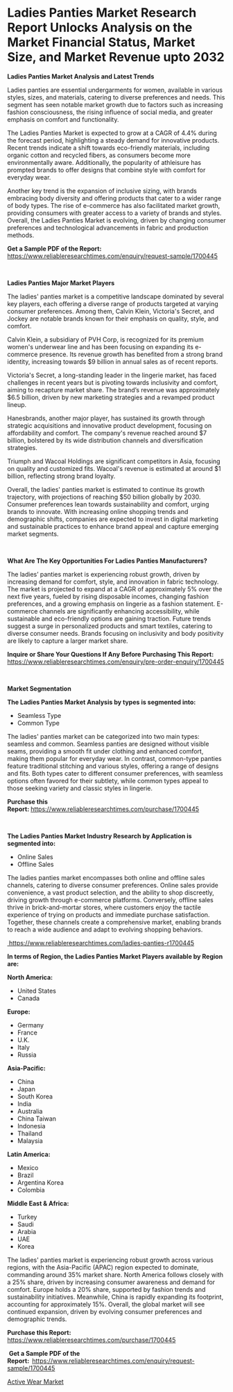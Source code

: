 <p><h1>Ladies Panties Market Research Report Unlocks Analysis on the Market Financial Status, Market Size, and Market Revenue upto 2032</h1></p><p><strong>Ladies Panties Market Analysis and Latest Trends</strong></p>
<p><p>Ladies panties are essential undergarments for women, available in various styles, sizes, and materials, catering to diverse preferences and needs. This segment has seen notable market growth due to factors such as increasing fashion consciousness, the rising influence of social media, and greater emphasis on comfort and functionality. </p><p>The Ladies Panties Market is expected to grow at a CAGR of 4.4% during the forecast period, highlighting a steady demand for innovative products. Recent trends indicate a shift towards eco-friendly materials, including organic cotton and recycled fibers, as consumers become more environmentally aware. Additionally, the popularity of athleisure has prompted brands to offer designs that combine style with comfort for everyday wear.</p><p>Another key trend is the expansion of inclusive sizing, with brands embracing body diversity and offering products that cater to a wider range of body types. The rise of e-commerce has also facilitated market growth, providing consumers with greater access to a variety of brands and styles. Overall, the Ladies Panties Market is evolving, driven by changing consumer preferences and technological advancements in fabric and production methods.</p></p>
<p><strong>Get a Sample PDF of the Report:&nbsp;</strong> <a href="https://www.reliableresearchtimes.com/enquiry/request-sample/1700445?utm_campaign=3444&utm_medium=2&utm_source=Github&utm_content=ia&utm_term=04042025&utm_id=ladies-panties">https://www.reliableresearchtimes.com/enquiry/request-sample/1700445</a></p>
<p>&nbsp;</p>
<p><strong>Ladies Panties Major Market Players</strong></p>
<p><p>The ladies' panties market is a competitive landscape dominated by several key players, each offering a diverse range of products targeted at varying consumer preferences. Among them, Calvin Klein, Victoria's Secret, and Jockey are notable brands known for their emphasis on quality, style, and comfort. </p><p>Calvin Klein, a subsidiary of PVH Corp, is recognized for its premium women's underwear line and has been focusing on expanding its e-commerce presence. Its revenue growth has benefited from a strong brand identity, increasing towards $9 billion in annual sales as of recent reports. </p><p>Victoria's Secret, a long-standing leader in the lingerie market, has faced challenges in recent years but is pivoting towards inclusivity and comfort, aiming to recapture market share. The brand’s revenue was approximately $6.5 billion, driven by new marketing strategies and a revamped product lineup.</p><p>Hanesbrands, another major player, has sustained its growth through strategic acquisitions and innovative product development, focusing on affordability and comfort. The company's revenue reached around $7 billion, bolstered by its wide distribution channels and diversification strategies.</p><p>Triumph and Wacoal Holdings are significant competitors in Asia, focusing on quality and customized fits. Wacoal's revenue is estimated at around $1 billion, reflecting strong brand loyalty.</p><p>Overall, the ladies' panties market is estimated to continue its growth trajectory, with projections of reaching $50 billion globally by 2030. Consumer preferences lean towards sustainability and comfort, urging brands to innovate. With increasing online shopping trends and demographic shifts, companies are expected to invest in digital marketing and sustainable practices to enhance brand appeal and capture emerging market segments.</p></p>
<p>&nbsp;</p>
<p><strong>What Are The Key Opportunities For Ladies Panties Manufacturers?</strong></p>
<p><p>The ladies’ panties market is experiencing robust growth, driven by increasing demand for comfort, style, and innovation in fabric technology. The market is projected to expand at a CAGR of approximately 5% over the next five years, fueled by rising disposable incomes, changing fashion preferences, and a growing emphasis on lingerie as a fashion statement. E-commerce channels are significantly enhancing accessibility, while sustainable and eco-friendly options are gaining traction. Future trends suggest a surge in personalized products and smart textiles, catering to diverse consumer needs. Brands focusing on inclusivity and body positivity are likely to capture a larger market share.</p></p>
<p><strong>Inquire or Share Your Questions If Any Before Purchasing This Report:</strong> <a href="https://www.reliableresearchtimes.com/enquiry/pre-order-enquiry/1700445?utm_campaign=3444&utm_medium=2&utm_source=Github&utm_content=ia&utm_term=04042025&utm_id=ladies-panties">https://www.reliableresearchtimes.com/enquiry/pre-order-enquiry/1700445</a></p>
<p>&nbsp;</p>
<p><strong>Market Segmentation</strong></p>
<p><strong>The Ladies Panties Market Analysis by types is segmented into:</strong></p>
<p><ul><li>Seamless Type</li><li>Common Type</li></ul></p>
<p><p>The ladies' panties market can be categorized into two main types: seamless and common. Seamless panties are designed without visible seams, providing a smooth fit under clothing and enhanced comfort, making them popular for everyday wear. In contrast, common-type panties feature traditional stitching and various styles, offering a range of designs and fits. Both types cater to different consumer preferences, with seamless options often favored for their subtlety, while common types appeal to those seeking variety and classic styles in lingerie.</p></p>
<p><strong>Purchase this Report:&nbsp;</strong><a href="https://www.reliableresearchtimes.com/purchase/1700445?utm_campaign=3444&utm_medium=2&utm_source=Github&utm_content=ia&utm_term=04042025&utm_id=ladies-panties">https://www.reliableresearchtimes.com/purchase/1700445</a></p>
<p>&nbsp;</p>
<p><strong>The Ladies Panties Market Industry Research by Application is segmented into:</strong></p>
<p><ul><li>Online Sales</li><li>Offline Sales</li></ul></p>
<p><p>The ladies panties market encompasses both online and offline sales channels, catering to diverse consumer preferences. Online sales provide convenience, a vast product selection, and the ability to shop discreetly, driving growth through e-commerce platforms. Conversely, offline sales thrive in brick-and-mortar stores, where customers enjoy the tactile experience of trying on products and immediate purchase satisfaction. Together, these channels create a comprehensive market, enabling brands to reach a wide audience and adapt to evolving shopping behaviors.</p></p>
<p><a href="https://www.reliableresearchtimes.com/ladies-panties-r1700445?utm_campaign=3444&utm_medium=2&utm_source=Github&utm_content=ia&utm_term=04042025&utm_id=ladies-panties">&nbsp;https://www.reliableresearchtimes.com/ladies-panties-r1700445</a></p>
<p><strong>In terms of Region, the Ladies Panties Market Players available by Region are:</strong></p>
<p>
    <p> <strong> North America: </strong>
        <ul>
            <li>United States</li>
            <li>Canada</li>
        </ul>
        </p> 
    <p> <strong> Europe: </strong>
        <ul>
            <li>Germany</li>
            <li>France</li>
            <li>U.K.</li>
            <li>Italy</li>
            <li>Russia</li>
        </ul>
        </p> 
    <p> <strong> Asia-Pacific: </strong>
        <ul>
            <li>China</li>
            <li>Japan</li>
            <li>South Korea</li>
            <li>India</li>
            <li>Australia</li>
            <li>China Taiwan</li>
            <li>Indonesia</li>
            <li>Thailand</li>
            <li>Malaysia</li>
        </ul>
        </p> 
    <p> <strong> Latin America: </strong>
        <ul>
            <li>Mexico</li>
            <li>Brazil</li>
            <li>Argentina Korea</li>
            <li>Colombia</li>
        </ul>
        </p> 
    <p> <strong> Middle East & Africa: </strong>
        <ul>
            <li>Turkey</li>
            <li>Saudi</li>
            <li>Arabia</li>
            <li>UAE</li>
            <li>Korea</li>
        </ul>
    </p>
    </p>
<p><p>The ladies' panties market is experiencing robust growth across various regions, with the Asia-Pacific (APAC) region expected to dominate, commanding around 35% market share. North America follows closely with a 25% share, driven by increasing consumer awareness and demand for comfort. Europe holds a 20% share, supported by fashion trends and sustainability initiatives. Meanwhile, China is rapidly expanding its footprint, accounting for approximately 15%. Overall, the global market will see continued expansion, driven by evolving consumer preferences and demographic trends.</p></p>
<p><strong>Purchase this Report: </strong><a href="https://www.reliableresearchtimes.com/purchase/1700445?utm_campaign=3444&utm_medium=2&utm_source=Github&utm_content=ia&utm_term=04042025&utm_id=ladies-panties">https://www.reliableresearchtimes.com/purchase/1700445</a></p>
<p>&nbsp;<strong>Get a Sample PDF of the Report:&nbsp;&nbsp;</strong><a href="https://www.reliableresearchtimes.com/enquiry/request-sample/1700445?utm_campaign=3444&utm_medium=2&utm_source=Github&utm_content=ia&utm_term=04042025&utm_id=ladies-panties">https://www.reliableresearchtimes.com/enquiry/request-sample/1700445</a></p>
<p><strong></strong></p>
<p><p><a href="https://github.com/popoialraih3/Market-Research-Report-List-1/blob/main/active-wear-market.md?utm_campaign=3444&utm_medium=2&utm_source=Github&utm_content=ia&utm_term=04042025&utm_id=ladies-panties">Active Wear Market</a></p></p>